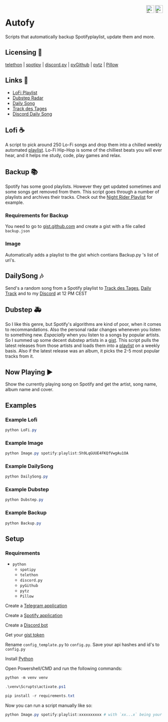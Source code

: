 <img src="https://github.com/raiden-e/autofy/workflows/Tests/badge.svg" alt="Tests" height="25" align="right"/>

<img src="https://github.com/raiden-e/autofy/workflows/Daily%20Run/badge.svg" alt="Daily Run" height="25" align="right"/>

# Autofy

Scripts that automatically backup Spotifyplaylist, update them and more.


## Licensing 🔑

[telethon](https://github.com/LonamiWebs/Telethon/blob/master/LICENSE) |
[spotipy](https://github.com/plamere/spotipy/blob/master/LICENSE.md) |
[discord.py](https://github.com/Rapptz/discord.py/blob/master/LICENSE) |
[pyGithub](https://github.com/PyGithub/PyGithub/blob/master/COPYING) |
[pytz](https://github.com/stub42/pytz/blob/master/LICENSE.txt) |
[Pillow](https://github.com/python-pillow/Pillow/blob/master/LICENSE)

## Links 📎

- [LoFi Playlist](https://open.spotify.com/playlist/5h9LqGUUE4FKQfVwgAu1OA)
- [Dubstep Radar](https://open.spotify.com/playlist/6XnpwiV7hkEUMh4UsMapm2)
- [Daily Song](http://t.me/Daily_Track)
- [Track des Tages](http://t.me/TrackDesTages)
- [Discord Daily Song](https://discord.gg/wDaVDtx)

## Lofi ☕

A script to pick around 250 Lo-Fi songs and drop them into a chilled weekly automated [playlist](https://open.spotify.com/playlist/5h9LqGUUE4FKQfVwgAu1OA).
Lo-Fi Hip-Hop is some of the chilliest beats you will ever hear, and it helps me study, code, play games and relax.

## Backup 📚

Spotify has some good playlists. However they get updated sometimes and some songs get removed from them. This script goes through a number of playlists and archives their tracks. Check out the [Night Rider Playlist](https://open.spotify.com/playlist/5p0qHPgujEMFGSRms689v8) for example.

### Requirements for Backup

You need to go to [gist.github.com](https://gist.github.com/) and create a gist with a file called `backup.json`

### Image

Automatically adds a playlist to the gist which contians Backup.py 's list of uri's.

## DailySong 🎶

Send's a random song from a Spotify playlist to
[Track des Tages](t.me/TrackDesTages),
[Daily Track](t.me/Daily_Track)
and to my
[Discord](https://discord.gg/wDaVDtx)
at 12 PM CEST

## Dubstep 🚑

So I like this genre, but Spotify's algorithms are kind of poor, when it comes to recommandations. Also the personal radar changes wheneven you listen to something new. _Espacially_ when you listen to a songs by popular artists. So I summed up some decent dubstep artists in a [gist](https://gist.github.com). This script pulls the latest releases from those artists and loads them into a [playlist](https://open.spotify.com/playlist/6XnpwiV7hkEUMh4UsMapm2) on a weekly basis. Also if the latest release was an album, it picks the 2-5 most popular tracks from it.

## Now Playing ▶

Show the currently playing song on Spotify and get the artist, song name, album name and cover.

## Examples

### Example Lofi

```powershell
python LoFi.py
```

### Example Image

```powershell
python Image.py spotify:playlist:5h9LqGUUE4FKQfVwgAu1OA
```

### Example DailySong

```powershell
python DailySong.py
```

### Example Dubstep

```powershell
python Dubstep.py
```

### Example Backup

```powershell
python Backup.py
```

## Setup

### Requirements

- `python`
  - `spotipy`
  - `telethon`
  - `discord.py`
  - `pyGithub`
  - `pytz`
  - `Pillow`

Create a [Telegram application](https://my.telegram.org/)

Create a [Spotify application](https://developer.spotify.com/dashboard/)

Create a [Discord bot](https://discord.com/developers)

Get your [gist token](https://github.com/settings/tokens/new)

Rename `config_template.py` to `config.py`.
Save your api hashes and id's to `config.py`

Install [Python](https://www.python.org/downloads/)

Open Powershell/CMD and run the following commands:

```powershell
python -m venv venv

.\venv\Scrupts\activate.ps1

pip install -r requirements.txt
```

Now you can run a script manually like so:

```powershell
python Image.py spotify:playlist:xxxxxxxxxx # with `xx...x` being your playlist id
```
